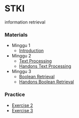 # STKI
information retrieval

### Materials
- Minggu 1
    - [Introduction](materials/minggu1/Pertemuan%201%20-%20Pengenalan%20Sistem%20Temu%20Kembali%20Informasi.pdf)
- Minggu 2
    - [Text Processing](materials/minggu2/Pertemuan%202.2%20-%20Dokumen%20Preprocessing.pdf)
    - [Handons Text Processing](materials/minggu2/textProcessing)
- Minggu 3
    - [Boolean Retrieval](materials/minggu3/Pertemuan%203.2%20-%20Model%20STKI%20dengan%20Boolean%20Model.pdf)
    - [Handons Boolean Retrieval](practice/ex2/BooleanModel.ipynb)


### Practice
- [Exercise 2](practice/ex2)
- [Exercise 3](practice/ex3)


